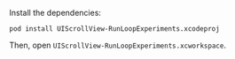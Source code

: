 Install the dependencies:

	pod install UIScrollView-RunLoopExperiments.xcodeproj
	
Then, open `UIScrollView-RunLoopExperiments.xcworkspace`.
